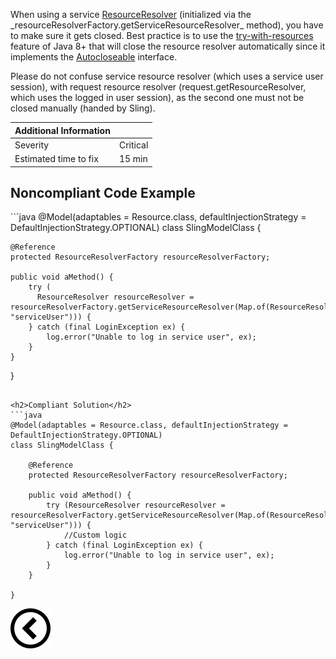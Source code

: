 <p>
When using a service <a href="https://sling.apache.org/apidocs/sling10/org/apache/sling/api/resource/ResourceResolver.html">ResourceResolver</a> (initialized via the _resourceResolverFactory.getServiceResourceResolver_ method), you have to make sure it gets closed. Best practice is to use the <a href="https://docs.oracle.com/javase/tutorial/essential/exceptions/tryResourceClose.html">try-with-resources</a> feature of Java 8+ that will close the resource resolver automatically since it implements the <a href="https://docs.oracle.com/en/java/javase/11/docs/api/java.base/java/lang/AutoCloseable.html">Autocloseable</a> interface.

Please do not confuse service resource resolver (which uses a service user session), with request resource resolver (request.getResourceResolver, which uses the logged in user session), as the second one must not be closed manually (handed by Sling).

</p>

| Additional Information |          |
|------------------------|----------|
| Severity               | Critical |
| Estimated time to fix  | 15 min   |

<h2>Noncompliant Code Example</h2>
```java
@Model(adaptables = Resource.class, defaultInjectionStrategy = DefaultInjectionStrategy.OPTIONAL)
class SlingModelClass {

    @Reference
    protected ResourceResolverFactory resourceResolverFactory;

    public void aMethod() {
        try (
          ResourceResolver resourceResolver = resourceResolverFactory.getServiceResourceResolver(Map.of(ResourceResolverFactory.SUBSERVICE, "serviceUser"))) {
        } catch (final LoginException ex) {
            log.error("Unable to log in service user", ex);
        }
    }

}
```

<h2>Compliant Solution</h2>
```java
@Model(adaptables = Resource.class, defaultInjectionStrategy = DefaultInjectionStrategy.OPTIONAL)
class SlingModelClass {

    @Reference
    protected ResourceResolverFactory resourceResolverFactory;

    public void aMethod() {
        try (ResourceResolver resourceResolver = resourceResolverFactory.getServiceResourceResolver(Map.of(ResourceResolverFactory.SUBSERVICE, "serviceUser"))) {
            //Custom logic
        } catch (final LoginException ex) {
            log.error("Unable to log in service user", ex);
        }
    }

}
```

[![Back to overview](back.svg)](../../README.md)